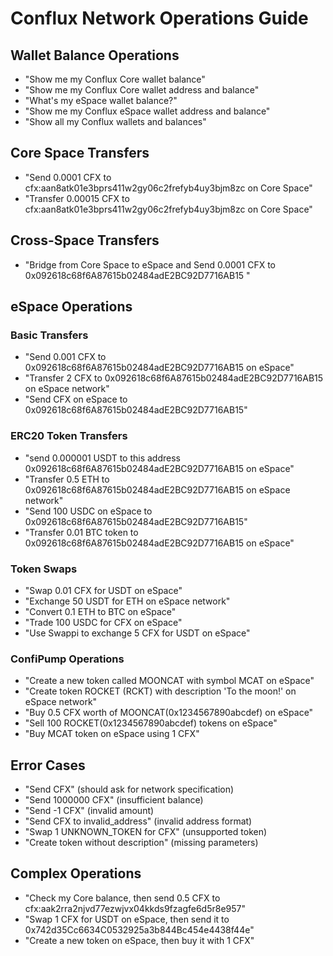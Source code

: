 # Conflux Network Operations Guide

## Wallet Balance Operations

- "Show me my Conflux Core wallet balance"
- "Show me my Conflux Core wallet address and balance"
- "What's my eSpace wallet balance?"
- "Show me my Conflux eSpace wallet address and balance"
- "Show all my Conflux wallets and balances"

## Core Space Transfers

- "Send 0.0001 CFX to cfx:aan8atk01e3bprs411w2gy06c2frefyb4uy3bjm8zc on Core Space"
- "Transfer 0.00015 CFX to cfx:aan8atk01e3bprs411w2gy06c2frefyb4uy3bjm8zc on Core Space"

## Cross-Space Transfers

- "Bridge from Core Space to eSpace and Send 0.0001 CFX to 0x092618c68f6A87615b02484adE2BC92D7716AB15 "

## eSpace Operations

### Basic Transfers

- "Send 0.001 CFX to 0x092618c68f6A87615b02484adE2BC92D7716AB15 on eSpace"
- "Transfer 2 CFX to 0x092618c68f6A87615b02484adE2BC92D7716AB15 on eSpace network"
- "Send CFX on eSpace to 0x092618c68f6A87615b02484adE2BC92D7716AB15"

### ERC20 Token Transfers

- "send 0.000001 USDT to this address 0x092618c68f6A87615b02484adE2BC92D7716AB15 on eSpace"
- "Transfer 0.5 ETH to 0x092618c68f6A87615b02484adE2BC92D7716AB15 on eSpace network"
- "Send 100 USDC on eSpace to 0x092618c68f6A87615b02484adE2BC92D7716AB15"
- "Transfer 0.01 BTC token to 0x092618c68f6A87615b02484adE2BC92D7716AB15 on eSpace"

### Token Swaps

- "Swap 0.01 CFX for USDT on eSpace"
- "Exchange 50 USDT for ETH on eSpace network"
- "Convert 0.1 ETH to BTC on eSpace"
- "Trade 100 USDC for CFX on eSpace"
- "Use Swappi to exchange 5 CFX for USDT on eSpace"

### ConfiPump Operations

- "Create a new token called MOONCAT with symbol MCAT on eSpace"
- "Create token ROCKET (RCKT) with description 'To the moon!' on eSpace network"
- "Buy 0.5 CFX worth of MOONCAT(0x1234567890abcdef) on eSpace"
- "Sell 100 ROCKET(0x1234567890abcdef) tokens on eSpace"
- "Buy MCAT token on eSpace using 1 CFX"

## Error Cases

- "Send CFX" (should ask for network specification)
- "Send 1000000 CFX" (insufficient balance)
- "Send -1 CFX" (invalid amount)
- "Send CFX to invalid_address" (invalid address format)
- "Swap 1 UNKNOWN_TOKEN for CFX" (unsupported token)
- "Create token without description" (missing parameters)

## Complex Operations

- "Check my Core balance, then send 0.5 CFX to cfx:aak2rra2njvd77ezwjvx04kkds9fzagfe6d5r8e957"
- "Swap 1 CFX for USDT on eSpace, then send it to 0x742d35Cc6634C0532925a3b844Bc454e4438f44e"
- "Create a new token on eSpace, then buy it with 1 CFX"
